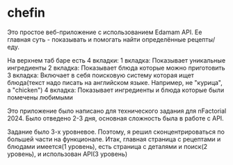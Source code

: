 # chefin
Это простое веб-приложение с использованием Edamam API. Ее главная суть - показывать и помогать найти определённые рецепты/еду.

На верхнем таб баре есть 4 вкладки:
1 вкладка: Показывает уникальные ингредиенты
2 вкладка: Показывает блюда которые можно приготовить 
3 вкладка: Включает в себя поисковую систему которая ищет блюда(текст надо писать на английском языке. Например, не "курица", а "chicken")
4 вкладка: Показывает ингредиенты и блюда которые были помечены любимыми

Это приложение было написано для технического задания для nFactorial 2024.
Было отведено 2-3 дня, основная сложность была в работе с API. 

Задание было 3-х уровневое. Поэтому, я решил сконцентрироваться по большей части на функционале. 
Итак, главная страница с рецептами и блюдами имеется(1 уровень), есть страница с деталями и поиск(2 уровень), и использован API(3 уровень)
